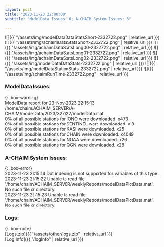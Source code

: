 ```yaml
---
layout: post
title: "2023-11-23 22:00:00"
subtitle: "ModelData Issues: 6; A-CHAIM System Issues: 3"

---
```


![]({{ "/assets/img/modelDataDataStatsShort-2332722.png" | relative_url }})
![]({{ "/assets/img/achaimDataStatsShort-2332722.png" | relative_url }})
![]({{ "/assets/img/achaimDataStatsLong00-2332722.png" | relative_url }})
![]({{ "/assets/img/achaimDataStatsLong01-2332722.png" | relative_url }})
![]({{ "/assets/img/achaimDataStatsLong02-2332722.png" | relative_url }})
![]({{ "/assets/img/modelDataDataStats-2332722.png" | relative_url }})
![]({{ "/assets/img/modelDataStationStats-2332722.png" | relative_url }})
![]({{ "/assets/img/achaimRunTime-2332722.png" | relative_url }})


### ModelData Issues:  
  
{: .box-warning}  
 ModelData report for 23-Nov-2023 22:15:13   
 /home/chaim/ACHAIM_SERVER/A-CHAIM/modelData/2023/327/22/modelData.mat   
 0% of all possible stations for IONO were downloaded. x473   
 0% of all possible stations for SENTINEL were downloaded. x18   
 0% of all possible stations for KASI were downloaded. x25   
 0% of all possible stations for CHAIN were downloaded. x4049   
 0% of all possible stations for NOAA were downloaded. x26   
 0% of all possible stations for QGN were downloaded. x28   
  
### A-CHAIM System Issues:  
  
{: .box-error}  
2023-11-23 21:15:14 Dot indexing is not supported for variables of this type.  
2023-11-23 21:15:22 Unable to read file '/home/chaim/ACHAIM_SERVER/weeklyReports/modelDataPlotData.mat'. No such file or directory.  
2023-11-23 22:15:23 Unable to read file '/home/chaim/ACHAIM_SERVER/weeklyReports/modelDataPlotData.mat'. No such file or directory.  

### Logs:  
  
{: .box-note}  
[Logs.zip]({{ "/assets/other/logs.zip" | relative_url }})  
[Log Info]({{ "/logInfo" | relative_url }})  
